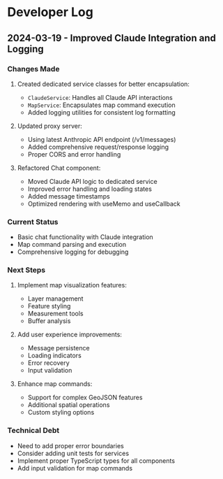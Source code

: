 # Developer Log

## 2024-03-19 - Improved Claude Integration and Logging

### Changes Made
1. Created dedicated service classes for better encapsulation:
   - `ClaudeService`: Handles all Claude API interactions
   - `MapService`: Encapsulates map command execution
   - Added logging utilities for consistent log formatting

2. Updated proxy server:
   - Using latest Anthropic API endpoint (/v1/messages)
   - Added comprehensive request/response logging
   - Proper CORS and error handling

3. Refactored Chat component:
   - Moved Claude API logic to dedicated service
   - Improved error handling and loading states
   - Added message timestamps
   - Optimized rendering with useMemo and useCallback

### Current Status
- Basic chat functionality with Claude integration
- Map command parsing and execution
- Comprehensive logging for debugging

### Next Steps
1. Implement map visualization features:
   - Layer management
   - Feature styling
   - Measurement tools
   - Buffer analysis

2. Add user experience improvements:
   - Message persistence
   - Loading indicators
   - Error recovery
   - Input validation

3. Enhance map commands:
   - Support for complex GeoJSON features
   - Additional spatial operations
   - Custom styling options

### Technical Debt
- Need to add proper error boundaries
- Consider adding unit tests for services
- Implement proper TypeScript types for all components
- Add input validation for map commands
